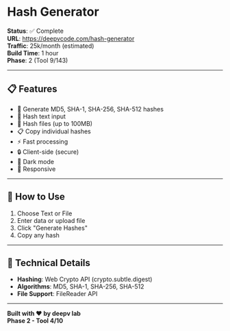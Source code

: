 # Hash Generator

**Status**: ✅ Complete  
**URL**: https://deepvcode.com/hash-generator  
**Traffic**: 25k/month (estimated)  
**Build Time**: 1 hour  
**Phase**: 2 (Tool 9/143)

---

## 📋 **Features**

- 🔐 Generate MD5, SHA-1, SHA-256, SHA-512 hashes
- 📝 Hash text input
- 📁 Hash files (up to 100MB)
- 📋 Copy individual hashes
- ⚡ Fast processing
- 🔒 Client-side (secure)
- 🌙 Dark mode
- 📱 Responsive

---

## 🚀 **How to Use**

1. Choose Text or File
2. Enter data or upload file
3. Click "Generate Hashes"
4. Copy any hash

---

## 🎨 **Technical Details**

- **Hashing**: Web Crypto API (crypto.subtle.digest)
- **Algorithms**: MD5, SHA-1, SHA-256, SHA-512
- **File Support**: FileReader API

---

**Built with ❤️ by deepv lab**  
**Phase 2 - Tool 4/10**

